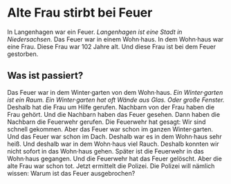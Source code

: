 # Alte Frau stirbt bei Feuer

In Langenhagen war ein Feuer. 
*Langenhagen ist eine Stadt in Niedersachsen.* Das Feuer war in einem Wohn·haus. In dem Wohn·haus war eine Frau. Diese Frau war 102 Jahre alt. Und diese Frau ist bei dem Feuer gestorben. 

## Was ist passiert?
Das Feuer war in dem Winter·garten von dem Wohn·haus. 
*Ein Winter·garten ist ein Raum.* 
*Ein Winter·garten hat oft Wände aus Glas.* 
*Oder große Fenster.* Deshalb hat die Frau um Hilfe gerufen. Nachbarn von der Frau haben die Frau gehört. Und die Nachbarn haben das Feuer gesehen. Dann haben die Nachbarn die Feuerwehr gerufen. Die Feuerwehr hat gesagt: Wir sind schnell gekommen. Aber das Feuer war schon im ganzen Winter·garten. Und das Feuer war schon im Dach. Deshalb war es in dem Wohn·haus sehr heiß. Und deshalb war in dem Wohn·haus viel Rauch. Deshalb konnten wir nicht sofort in das Wohn·haus gehen. 
Später ist die Feuerwehr in das Wohn·haus gegangen. Und die Feuerwehr hat das Feuer gelöscht. Aber die alte Frau war schon tot. 
Jetzt ermittelt die Polizei. Die Polizei will nämlich wissen: Warum ist das Feuer ausgebrochen? 
